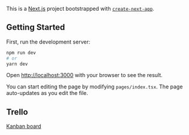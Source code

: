 This is a [Next.js](https://nextjs.org/) project bootstrapped with [`create-next-app`](https://github.com/vercel/next.js/tree/canary/packages/create-next-app).

## Getting Started

First, run the development server:

```bash
npm run dev
# or
yarn dev
```

Open [http://localhost:3000](http://localhost:3000) with your browser to see the result.

You can start editing the page by modifying `pages/index.tsx`. The page auto-updates as you edit the file.

## Trello
[Kanban board](https://trello.com/invite/b/4rkwaukW/ATTI3a0001048a76b8af5d21f87ceab961baF7A44D17/go-green)
